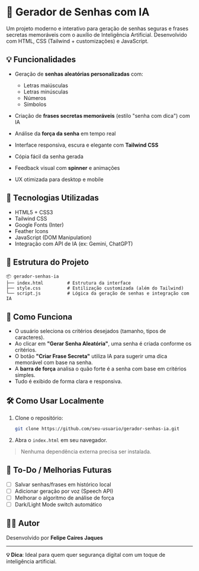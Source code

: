 # 🔐 Gerador de Senhas com IA

Um projeto moderno e interativo para geração de senhas seguras e frases secretas memoráveis com o auxílio de Inteligência Artificial. Desenvolvido com HTML, CSS (Tailwind + customizações) e JavaScript.

## 💡 Funcionalidades

- Geração de **senhas aleatórias personalizadas** com:
  - Letras maiúsculas
  - Letras minúsculas
  - Números
  - Símbolos

- Criação de **frases secretas memoráveis** (estilo "senha com dica") com IA
- Análise da **força da senha** em tempo real
- Interface responsiva, escura e elegante com **Tailwind CSS**
- Cópia fácil da senha gerada
- Feedback visual com **spinner** e animações
- UX otimizada para desktop e mobile


## 🚀 Tecnologias Utilizadas

- HTML5 + CSS3
- Tailwind CSS
- Google Fonts (Inter)
- Feather Icons
- JavaScript (DOM Manipulation)
- Integração com API de IA (ex: Gemini, ChatGPT)

## 📁 Estrutura do Projeto

```
📦 gerador-senhas-ia
├── index.html         # Estrutura da interface
├── style.css          # Estilização customizada (além do Tailwind)
└── script.js          # Lógica da geração de senhas e integração com IA
```

## 🧠 Como Funciona

- O usuário seleciona os critérios desejados (tamanho, tipos de caracteres).
- Ao clicar em **"Gerar Senha Aleatória"**, uma senha é criada conforme os critérios.
- O botão **"Criar Frase Secreta"** utiliza IA para sugerir uma dica memorável com base na senha.
- A **barra de força** analisa o quão forte é a senha com base em critérios simples.
- Tudo é exibido de forma clara e responsiva.

## 🛠️ Como Usar Localmente

1. Clone o repositório:
   ```bash
   git clone https://github.com/seu-usuario/gerador-senhas-ia.git
   ```

2. Abra o `index.html` em seu navegador.

> Nenhuma dependência externa precisa ser instalada.

## 📌 To-Do / Melhorias Futuras

- [ ] Salvar senhas/frases em histórico local
- [ ] Adicionar geração por voz (Speech API)
- [ ] Melhorar o algoritmo de análise de força
- [ ] Dark/Light Mode switch automático

## 🧑‍💻 Autor

Desenvolvido por **Felipe Caires Jaques**  

---

**💡 Dica**: Ideal para quem quer segurança digital com um toque de inteligência artificial.
